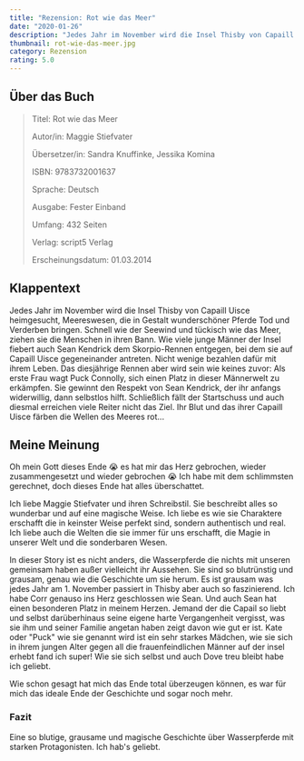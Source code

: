 ```yaml
---
title: "Rezension: Rot wie das Meer"
date: "2020-01-26"
description: "Jedes Jahr im November wird die Insel Thisby von Capaill Uisce heimgesucht, Meereswesen, die in Gestalt wunderschöner Pferde Tod und Verderben bringen. Schnell wie der Seewind und tückisch wie das Meer, ziehen sie die Menschen in ihren Bann. Jedes Jahr gibt es das Skorpio-Rennen bei dem Reiter auf Capaill Uisce gegeneinander antreten. Nicht wenige bezahlen dafür mit ihrem Leben. Das diesjährige Rennen aber wird sein wie keines zuvor: Als erste Frau wagt Puck Connolly daran teilzunehmen und das auch noch mit ihrem normalen Pferd."
thumbnail: rot-wie-das-meer.jpg
category: Rezension
rating: 5.0
---
```


## Über das Buch
> Titel: Rot wie das Meer
> 
> Autor/in: Maggie Stiefvater
> 
> Übersetzer/in: Sandra Knuffinke, Jessika Komina
> 
> ISBN: 9783732001637
> 
> Sprache: Deutsch
> 
> Ausgabe: Fester Einband
> 
> Umfang: 432 Seiten
> 
> Verlag: script5 Verlag
> 
> Erscheinungsdatum: 01.03.2014

## Klappentext
Jedes Jahr im November wird die Insel Thisby von Capaill Uisce heimgesucht, Meereswesen, die in Gestalt wunderschöner Pferde Tod und Verderben bringen. Schnell wie der Seewind und tückisch wie das Meer, ziehen sie die Menschen in ihren Bann.
Wie viele junge Männer der Insel fiebert auch Sean Kendrick dem Skorpio-Rennen entgegen, bei dem sie auf Capaill Uisce gegeneinander antreten. Nicht wenige bezahlen dafür mit ihrem Leben.
Das diesjährige Rennen aber wird sein wie keines zuvor: Als erste Frau wagt Puck Connolly, sich einen Platz in dieser Männerwelt zu erkämpfen. Sie gewinnt den Respekt von Sean Kendrick, der ihr anfangs widerwillig, dann selbstlos hilft. Schließlich fällt der Startschuss und auch diesmal erreichen viele Reiter nicht das Ziel.
Ihr Blut und das ihrer Capaill Uisce färben die Wellen des Meeres rot...

## Meine Meinung
Oh mein Gott dieses Ende 😭 es hat mir das Herz gebrochen, wieder zusammengesetzt und wieder gebrochen 😭
Ich habe mit dem schlimmsten gerechnet, doch dieses Ende hat alles überschattet.

Ich liebe Maggie Stiefvater und ihren Schreibstil. Sie beschreibt alles so wunderbar und auf eine magische Weise. Ich liebe es wie sie Charaktere erschafft die in keinster Weise perfekt sind, sondern authentisch und real. Ich liebe auch die Welten die sie immer für uns erschafft, die Magie in unserer Welt und die sonderbaren Wesen.

In dieser Story ist es nicht anders, die Wasserpferde die nichts mit unseren gemeinsam haben außer vielleicht ihr Aussehen. Sie sind so blutrünstig und grausam, genau wie die Geschichte um sie herum. Es ist grausam was jedes Jahr am 1. November passiert in Thisby aber auch so faszinierend. Ich habe Corr genauso ins Herz geschlossen wie Sean. Und auch Sean hat einen besonderen Platz in meinem Herzen. Jemand der die Capail so liebt und selbst darüberhinaus seine eigene harte Vergangenheit vergisst, was sie ihm und seiner Familie angetan haben zeigt davon wie gut er ist. Kate oder "Puck" wie sie genannt wird ist ein sehr starkes Mädchen, wie sie sich in ihrem jungen Alter gegen all die frauenfeindlichen Männer auf der insel erhebt fand ich super! Wie sie sich selbst und auch Dove treu bleibt habe ich geliebt.

Wie schon gesagt hat mich das Ende total überzeugen können, es war für mich das ideale Ende der Geschichte und sogar noch mehr.

### Fazit
Eine so blutige, grausame und magische Geschichte über Wasserpferde mit starken Protagonisten. Ich hab's geliebt.